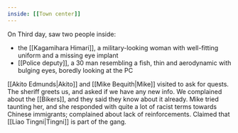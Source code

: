 ```yaml
---
inside: [[Town center]]
---
```


On Third day, saw two people inside:
- the [[Kagamihara Himari]], a military-looking woman with well-fitting uniform and a missing eye implant
- [[Police deputy]], a 30 man resembling a fish, thin and aerodynamic with bulging eyes, boredly looking at the PC

[[Akito Edmunds|Akito]] and [[Mike Bequith|Mike]] visited to ask for quests. The sheriff greets us, and asked if we have any new  info. We complained about the [[Bikers]], and they said they know about it already. Mike tried taunting her, and she responded with quite a lot of racist terms towards Chinese immigrants; complained about lack of reinforcements. Claimed that [[Liao Tingni|Tingni]] is part of the gang. 
